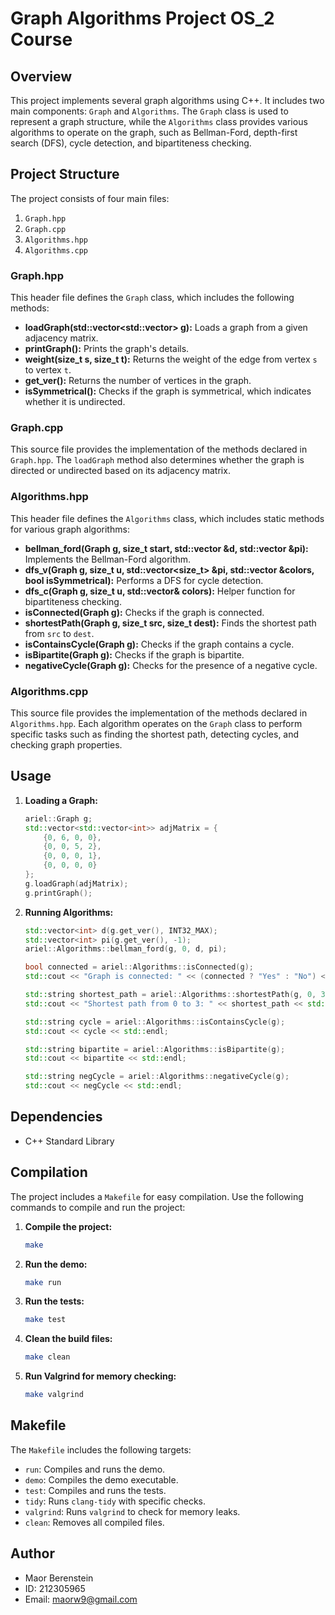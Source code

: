 # Graph Algorithms Project OS_2 Course

## Overview

This project implements several graph algorithms using C++. It includes two main components: `Graph` and `Algorithms`. The `Graph` class is used to represent a graph structure, while the `Algorithms` class provides various algorithms to operate on the graph, such as Bellman-Ford, depth-first search (DFS), cycle detection, and bipartiteness checking.

## Project Structure

The project consists of four main files:
1. `Graph.hpp`
2. `Graph.cpp`
3. `Algorithms.hpp`
4. `Algorithms.cpp`

### Graph.hpp

This header file defines the `Graph` class, which includes the following methods:

- **loadGraph(std::vector<std::vector<int>> g):** Loads a graph from a given adjacency matrix.
- **printGraph():** Prints the graph's details.
- **weight(size_t s, size_t t):** Returns the weight of the edge from vertex `s` to vertex `t`.
- **get_ver():** Returns the number of vertices in the graph.
- **isSymmetrical():** Checks if the graph is symmetrical, which indicates whether it is undirected.

### Graph.cpp

This source file provides the implementation of the methods declared in `Graph.hpp`. The `loadGraph` method also determines whether the graph is directed or undirected based on its adjacency matrix.

### Algorithms.hpp

This header file defines the `Algorithms` class, which includes static methods for various graph algorithms:

- **bellman_ford(Graph g, size_t start, std::vector<int> &d, std::vector<int> &pi):** Implements the Bellman-Ford algorithm.
- **dfs_v(Graph g, size_t u, std::vector<size_t> &pi, std::vector<int> &colors, bool isSymmetrical):** Performs a DFS for cycle detection.
- **dfs_c(Graph g, size_t u, std::vector<int>& colors):** Helper function for bipartiteness checking.
- **isConnected(Graph g):** Checks if the graph is connected.
- **shortestPath(Graph g, size_t src, size_t dest):** Finds the shortest path from `src` to `dest`.
- **isContainsCycle(Graph g):** Checks if the graph contains a cycle.
- **isBipartite(Graph g):** Checks if the graph is bipartite.
- **negativeCycle(Graph g):** Checks for the presence of a negative cycle.

### Algorithms.cpp

This source file provides the implementation of the methods declared in `Algorithms.hpp`. Each algorithm operates on the `Graph` class to perform specific tasks such as finding the shortest path, detecting cycles, and checking graph properties.

## Usage

1. **Loading a Graph:**
    ```cpp
    ariel::Graph g;
    std::vector<std::vector<int>> adjMatrix = {
        {0, 6, 0, 0},
        {0, 0, 5, 2},
        {0, 0, 0, 1},
        {0, 0, 0, 0}
    };
    g.loadGraph(adjMatrix);
    g.printGraph();
    ```

2. **Running Algorithms:**
    ```cpp
    std::vector<int> d(g.get_ver(), INT32_MAX);
    std::vector<int> pi(g.get_ver(), -1);
    ariel::Algorithms::bellman_ford(g, 0, d, pi);

    bool connected = ariel::Algorithms::isConnected(g);
    std::cout << "Graph is connected: " << (connected ? "Yes" : "No") << std::endl;

    std::string shortest_path = ariel::Algorithms::shortestPath(g, 0, 3);
    std::cout << "Shortest path from 0 to 3: " << shortest_path << std::endl;

    std::string cycle = ariel::Algorithms::isContainsCycle(g);
    std::cout << cycle << std::endl;

    std::string bipartite = ariel::Algorithms::isBipartite(g);
    std::cout << bipartite << std::endl;

    std::string negCycle = ariel::Algorithms::negativeCycle(g);
    std::cout << negCycle << std::endl;
    ```

## Dependencies

- C++ Standard Library

## Compilation

The project includes a `Makefile` for easy compilation. Use the following commands to compile and run the project:

1. **Compile the project:**
    ```sh
    make
    ```

2. **Run the demo:**
    ```sh
    make run
    ```

3. **Run the tests:**
    ```sh
    make test
    ```

4. **Clean the build files:**
    ```sh
    make clean
    ```

5. **Run Valgrind for memory checking:**
    ```sh
    make valgrind
    ```

## Makefile

The `Makefile` includes the following targets:

- `run`: Compiles and runs the demo.
- `demo`: Compiles the demo executable.
- `test`: Compiles and runs the tests.
- `tidy`: Runs `clang-tidy` with specific checks.
- `valgrind`: Runs `valgrind` to check for memory leaks.
- `clean`: Removes all compiled files.

## Author

- Maor Berenstein
- ID: 212305965
- Email: maorw9@gmail.com


